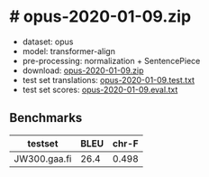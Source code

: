# # opus-2020-01-09.zip

* dataset: opus
* model: transformer-align
* pre-processing: normalization + SentencePiece
* download: [opus-2020-01-09.zip](https://object.pouta.csc.fi/OPUS-MT-models/gaa-fi/opus-2020-01-09.zip)
* test set translations: [opus-2020-01-09.test.txt](https://object.pouta.csc.fi/OPUS-MT-models/gaa-fi/opus-2020-01-09.test.txt)
* test set scores: [opus-2020-01-09.eval.txt](https://object.pouta.csc.fi/OPUS-MT-models/gaa-fi/opus-2020-01-09.eval.txt)

## Benchmarks

| testset               | BLEU  | chr-F |
|-----------------------|-------|-------|
| JW300.gaa.fi 	| 26.4 	| 0.498 |

